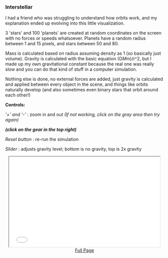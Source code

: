 ### Interstellar

I had a friend who was struggling to understand how orbits work, and my explanation ended up evolving into this little visualization.

3 'stars' and 100 'planets' are created at random coordinates on the screen with no forces or speeds whatsoever. Planets have a random radius between 1 and 15 pixels, and stars between 50 and 80.

Mass is calculated based on radius assuming density as 1 (so basically just volume). Gravity is calculated with the basic equation (G*M*m)/r^2, but I made up my own gravitational constant because the real one was really slow and you can do that kind of stuff in a computer simulation.

Nothing else is done, no external forces are added, just gravity is calculated and applied between every object in the scene, and things like orbits naturally develop (and also sometimes even binary stars that orbit around each other!)

**Controls:**

*'+' and '-'* : zoom in and out *(If not working, click on the gray area then try again)*

***(click on the gear in the top right)***

*Reset button* : re-run the simulation

*Slider* : adjusts gravity level; bottom is no gravity, top is 2x gravity

<center><iframe style='width:50vw;height:30vw;' src='/projects/js/gravity.html'></iframe></center>
<center><a href='/projects/js/gravity.html'>Full Page</a></center>